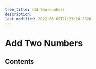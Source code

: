 ```yaml
---
tree_title: add-two-numbers
description: 
last_modified: 2022-06-09T21:23:28.2328
---
```


# Add Two Numbers

## Contents
